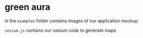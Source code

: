 # green aura
in the `examples` folder contains images of our application mockup

`cesium.js` contains our cesium code to generate maps
